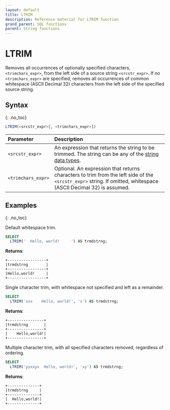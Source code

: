 ```yaml
---
layout: default
title: LTRIM
description: Reference material for LTRIM function
grand_parent: SQL functions
parent: String functions
---
```


# LTRIM

Removes all occurrences of optionally specified characters, `<trimchars_expr>`, from the left side of a source string `<srcstr_expr>`. If no `<trimchars_expr>` are specified, removes all occurrences of common whitespace (ASCII Decimal 32) characters from the left side of the specified source string.

## Syntax
{: .no_toc}

```sql
LTRIM(<srcstr_expr>[, <trimchars_expr>])
```

| Parameter        | Description                |
| :--------------- | :------------------------- |
| `<srcstr_expr>`  | An expression that returns the string to be trimmed. The string can be any of the [string data types](../../general-reference/data-types.md#string).|
| `<trimchars_expr>` | Optional. An expression that returns characters to trim from the left side of the `<srcstr_expr>` string. If omitted, whitespace (ASCII Decimal 32) is assumed. |

## Examples
{: .no_toc}

Default whitespace trim.

```sql
SELECT
  LTRIM('  Hello, world!     ') AS trmdstrng;
```

**Returns**:

```
+-----------------+
|trmdstrng        |
+-----------------+
|Hello,world!     |
+-----------------+
```

Single character trim, with whitespace not specified and left as a remainder.

```sql
SELECT
  LTRIM('xxx    Hello, world!', 'x') AS trmdstrng;
```

**Returns**:

```
+----------------+
|trmdstrng       |
+----------------+
|    Hello,world!|
+----------------+
```

Multiple character trim, with all specified characters removed, regardless of ordering.

```sql
SELECT
  LTRIM('yyxxyx  Hello, world!', 'xy') AS trmdstrng;
```

**Returns**:

```
+--------------+
|trmdstrng     |
+--------------+
|  Hello,world!|
+--------------+
```
